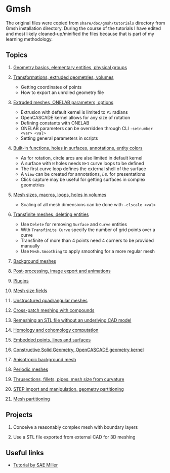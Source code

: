 # Gmsh

The original files were copied from `share/doc/gmsh/tutorials` directory from
Gmsh installation directory.  During the course of the tutorials I have edited
and most likely cleaned-up/minified the files because that is part of my
learning methodology.

## Topics

1. [Geometry basics, elementary entities, physical groups](t1.geo)

1. [Transformations, extruded geometries, volumes](t2.geo)
    - Getting coordinates of points
    - How to export an unrolled geometry file

1. [Extruded meshes, ONELAB parameters, options](t3.geo)
    - Extrusion with default kernel is limited to `Pi` radians
    - OpenCASCADE kernel allows for any size of rotation
    - Defining constants with ONELAB
    - ONELAB parameters can be overridden through CLI `-setnumber <var> <val>`
    - Setting general parameters in scripts

1. [Built-in functions, holes in surfaces, annotations, entity colors](t4.geo)
    - As for rotation, circle arcs are also limited in default kernel
    - A surface with `N` holes needs `N+1` curve loops to be defined
    - The first curve loop defines the external shell of the surface
    - A `View` can be created for annotations, *i.e.* for presentations
    - Click capture may be useful for getting surfaces in complex geometries

1. [Mesh sizes, macros, loops, holes in volumes](t5.geo)
    - Scaling of all mesh dimensions can be done with `-clscale <val>`

1. [Transfinite meshes, deleting entities](t6.geo)
    - Use `Delete` for removing `Surface` and `Curve` entities
    - With `Transfinite Curve` specify the number of grid points over a curve
    - Transfinite of more than 4 points need 4 corners to be provided manually
    - Use `Mesh.Smoothing` to apply smoothing for a more regular mesh

1. [Background meshes](t7.geo)

1. [Post-processing, image export and animations](t8.geo)

1. [Plugins](t9.geo)

1. [Mesh size fields](t10.geo)

1. [Unstructured quadrangular meshes](t11.geo)

1. [Cross-patch meshing with compounds](t12.geo)

1. [Remeshing an STL file without an underlying CAD model](t13.geo)

1. [Homology and cohomology computation](t14.geo)

1. [Embedded points, lines and surfaces](t15.geo)

1. [Constructive Solid Geometry, OpenCASCADE geometry kernel](t16.geo)

1. [Anisotropic background mesh](t17.geo)

1. [Periodic meshes](t18.geo)

1. [Thrusections, fillets, pipes, mesh size from curvature](t19.geo)

1. [STEP import and manipulation, geometry partitioning](t20.geo)

1. [Mesh partitioning](t21.geo)

## Projects

1. Conceive a reasonably complex mesh with boundary layers

1. Use a STL file exported from external CAD for 3D meshing

## Useful links

- [Tutorial by SAE Miller](https://www.youtube.com/playlist?list=PLbiOzt50Bx-l2QyX5ZBv9pgDtIei-CYs_)
